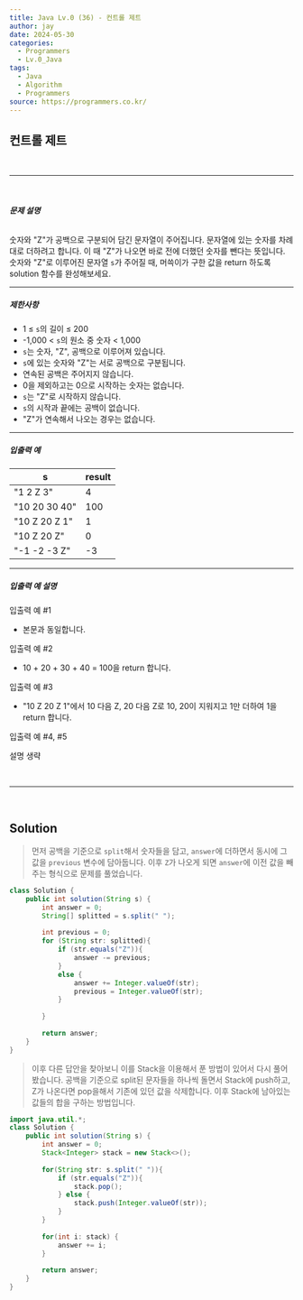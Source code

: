 ```yaml
---
title: Java Lv.0 (36) - 컨트롤 제트
author: jay
date: 2024-05-30
categories:
  - Programmers
  - Lv.0_Java
tags:
  - Java
  - Algorithm
  - Programmers
source: https://programmers.co.kr/
---
```

## **컨트롤 제트**

<br />

---

<br/>

###### **문제 설명**

숫자와 "Z"가 공백으로 구분되어 담긴 문자열이 주어집니다. 문자열에 있는 숫자를 차례대로 더하려고 합니다. 이 때 "Z"가 나오면 바로 전에 더했던 숫자를 뺀다는 뜻입니다. 숫자와 "Z"로 이루어진 문자열 `s`가 주어질 때, 머쓱이가 구한 값을 return 하도록 solution 함수를 완성해보세요.

---

##### **제한사항**

- 1 ≤ `s`의 길이 ≤ 200
- -1,000 < `s`의 원소 중 숫자 < 1,000
- `s`는 숫자, "Z", 공백으로 이루어져 있습니다.
- `s`에 있는 숫자와 "Z"는 서로 공백으로 구분됩니다.
- 연속된 공백은 주어지지 않습니다.
- 0을 제외하고는 0으로 시작하는 숫자는 없습니다.
- `s`는 "Z"로 시작하지 않습니다.
- `s`의 시작과 끝에는 공백이 없습니다.
- "Z"가 연속해서 나오는 경우는 없습니다.

---

##### **입출력 예**

|s|result|
|---|---|
|"1 2 Z 3"|4|
|"10 20 30 40"|100|
|"10 Z 20 Z 1"|1|
|"10 Z 20 Z"|0|
|"-1 -2 -3 Z"|-3|

---

##### **입출력 예 설명**

입출력 예 #1

- 본문과 동일합니다.

입출력 예 #2

- 10 + 20 + 30 + 40 = 100을 return 합니다.

입출력 예 #3

- "10 Z 20 Z 1"에서 10 다음 Z, 20 다음 Z로 10, 20이 지워지고 1만 더하여 1을 return 합니다.

입출력 예 #4, #5

설명 생략


<br />

---

<br/>


## Solution

> 먼저 공백을 기준으로 `split`해서 숫자들을 담고, `answer`에 더하면서 동시에 그 값을 `previous` 변수에 담아둡니다. 이후 `Z`가 나오게 되면 `answer`에 이전 값을 빼주는 형식으로 문제를 풀었습니다.

```java
class Solution {
    public int solution(String s) {
        int answer = 0;
        String[] splitted = s.split(" ");
        
        int previous = 0;
        for (String str: splitted){
            if (str.equals("Z")){
                answer -= previous;
            }
            else {
                answer += Integer.valueOf(str);
                previous = Integer.valueOf(str);
            }
            
        }
        
        return answer;
    }
}
```


> 이후 다른 답안을 찾아보니 이를 Stack을 이용해서 푼 방법이 있어서 다시 풀어봤습니다. 공백을 기준으로 split된 문자들을 하나씩 돌면서 Stack에 push하고, Z가 나온다면 pop을해서 기존에 있던 값을 삭제합니다. 이후 Stack에 남아있는 값들의 합을 구하는 방법입니다. 


```java
import java.util.*;
class Solution {
    public int solution(String s) {
        int answer = 0;
        Stack<Integer> stack = new Stack<>();
        
        for(String str: s.split(" ")){
            if (str.equals("Z")){
                stack.pop();
            } else {
                stack.push(Integer.valueOf(str));
            }
        }
        
        for(int i: stack) {
            answer += i;
        }
        
        return answer;
    }
}
```